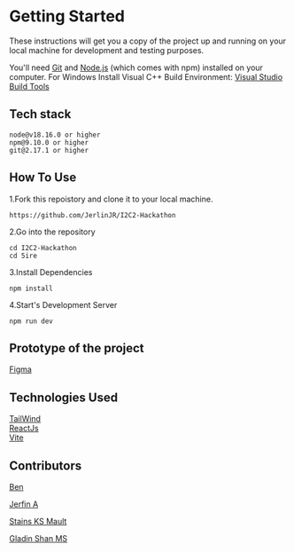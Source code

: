 # Getting Started

These instructions will get you a copy of the project up and running on your local machine for development and testing purposes.

You'll need [Git](https://git-scm.com/) and [Node.js](https://nodejs.org/en/download) (which comes with npm) installed on your computer.
For Windows Install Visual C++ Build Environment: [Visual Studio Build Tools](https://visualstudio.microsoft.com/thank-you-downloading-visual-studio/?sku=BuildTools)

## Tech stack

    node@v18.16.0 or higher
    npm@9.10.0 or higher
    git@2.17.1 or higher


## How To Use

1.Fork this repoistory and clone it to your local machine.

    https://github.com/JerlinJR/I2C2-Hackathon

2.Go into the repository

    cd I2C2-Hackathon
    cd 5ire

3.Install Dependencies

    npm install

4.Start's Development Server

    npm run dev


## Prototype of the project

[Figma](https://www.figma.com/proto/9cKeMLgFVqrvKzizNk6164/ui-practice?page-id=208%3A6&node-id=272-853&viewport=800%2C786%2C0.03&scaling=min-zoom&starting-point-node-id=272%3A853)


## Technologies Used

[TailWind](https://tailwindcss.com/)\
[ReactJs](https://react.dev/)\
[Vite](https://vitejs.dev/)

## Contributors

[Ben](https://github.com/JerlinJR)

[Jerfin A]()

[Stains KS Mault ](https://github.com/stainsleto)

[Gladin Shan MS](https://github.com/GladinShan)

